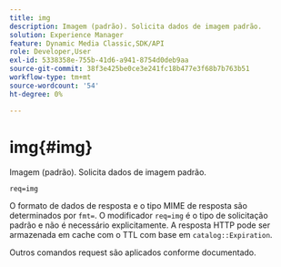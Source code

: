 ```yaml
---
title: img
description: Imagem (padrão). Solicita dados de imagem padrão.
solution: Experience Manager
feature: Dynamic Media Classic,SDK/API
role: Developer,User
exl-id: 5338358e-755b-41d6-a941-8754d0deb9aa
source-git-commit: 38f3e425be0ce3e241fc18b477e3f68b7b763b51
workflow-type: tm+mt
source-wordcount: '54'
ht-degree: 0%

---
```


# img{#img}

Imagem (padrão). Solicita dados de imagem padrão.

`req=img`

O formato de dados de resposta e o tipo MIME de resposta são determinados por `fmt=`. O modificador `req=img` é o tipo de solicitação padrão e não é necessário explicitamente. A resposta HTTP pode ser armazenada em cache com o TTL com base em `catalog::Expiration`.

Outros comandos request são aplicados conforme documentado.
